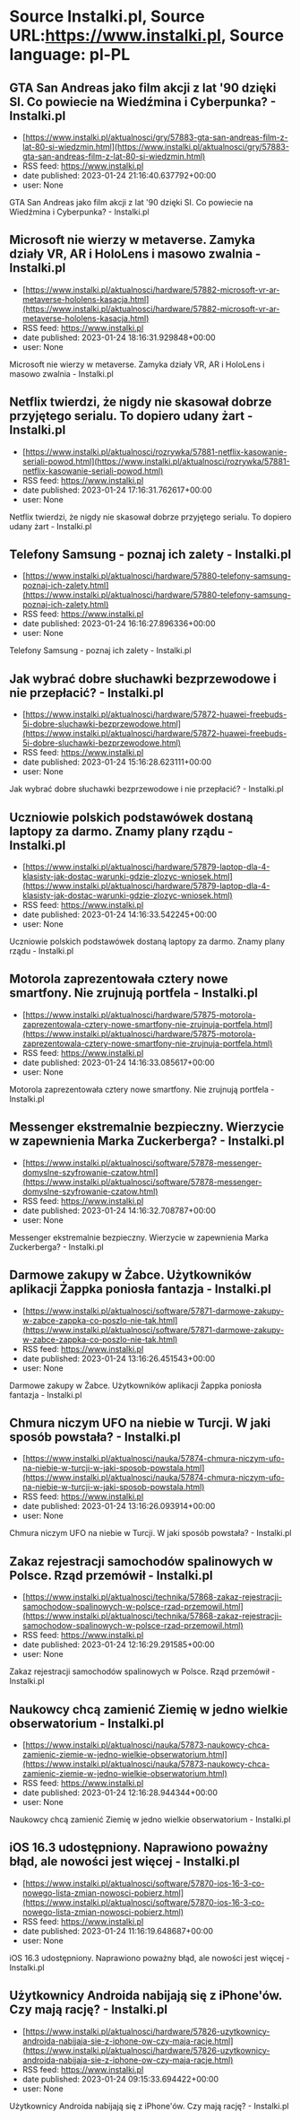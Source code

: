 # Source Instalki.pl, Source URL:https://www.instalki.pl, Source language: pl-PL

## GTA San Andreas jako film akcji z lat '90 dzięki SI. Co powiecie na Wiedźmina i Cyberpunka? - Instalki.pl
 - [https://www.instalki.pl/aktualnosci/gry/57883-gta-san-andreas-film-z-lat-80-si-wiedzmin.html](https://www.instalki.pl/aktualnosci/gry/57883-gta-san-andreas-film-z-lat-80-si-wiedzmin.html)
 - RSS feed: https://www.instalki.pl
 - date published: 2023-01-24 21:16:40.637792+00:00
 - user: None

GTA San Andreas jako film akcji z lat '90 dzięki SI. Co powiecie na Wiedźmina i Cyberpunka? - Instalki.pl

## Microsoft nie wierzy w metaverse. Zamyka działy VR, AR i HoloLens i masowo zwalnia - Instalki.pl
 - [https://www.instalki.pl/aktualnosci/hardware/57882-microsoft-vr-ar-metaverse-hololens-kasacja.html](https://www.instalki.pl/aktualnosci/hardware/57882-microsoft-vr-ar-metaverse-hololens-kasacja.html)
 - RSS feed: https://www.instalki.pl
 - date published: 2023-01-24 18:16:31.929848+00:00
 - user: None

Microsoft nie wierzy w metaverse. Zamyka działy VR, AR i HoloLens i masowo zwalnia - Instalki.pl

## Netflix twierdzi, że nigdy nie skasował dobrze przyjętego serialu. To dopiero udany żart - Instalki.pl
 - [https://www.instalki.pl/aktualnosci/rozrywka/57881-netflix-kasowanie-seriali-powod.html](https://www.instalki.pl/aktualnosci/rozrywka/57881-netflix-kasowanie-seriali-powod.html)
 - RSS feed: https://www.instalki.pl
 - date published: 2023-01-24 17:16:31.762617+00:00
 - user: None

Netflix twierdzi, że nigdy nie skasował dobrze przyjętego serialu. To dopiero udany żart - Instalki.pl

## Telefony Samsung - poznaj ich zalety - Instalki.pl
 - [https://www.instalki.pl/aktualnosci/hardware/57880-telefony-samsung-poznaj-ich-zalety.html](https://www.instalki.pl/aktualnosci/hardware/57880-telefony-samsung-poznaj-ich-zalety.html)
 - RSS feed: https://www.instalki.pl
 - date published: 2023-01-24 16:16:27.896336+00:00
 - user: None

Telefony Samsung - poznaj ich zalety - Instalki.pl

## Jak wybrać dobre słuchawki bezprzewodowe i nie przepłacić? - Instalki.pl
 - [https://www.instalki.pl/aktualnosci/hardware/57872-huawei-freebuds-5i-dobre-sluchawki-bezprzewodowe.html](https://www.instalki.pl/aktualnosci/hardware/57872-huawei-freebuds-5i-dobre-sluchawki-bezprzewodowe.html)
 - RSS feed: https://www.instalki.pl
 - date published: 2023-01-24 15:16:28.623111+00:00
 - user: None

Jak wybrać dobre słuchawki bezprzewodowe i nie przepłacić? - Instalki.pl

## Uczniowie polskich podstawówek dostaną laptopy za darmo. Znamy plany rządu - Instalki.pl
 - [https://www.instalki.pl/aktualnosci/hardware/57879-laptop-dla-4-klasisty-jak-dostac-warunki-gdzie-zlozyc-wniosek.html](https://www.instalki.pl/aktualnosci/hardware/57879-laptop-dla-4-klasisty-jak-dostac-warunki-gdzie-zlozyc-wniosek.html)
 - RSS feed: https://www.instalki.pl
 - date published: 2023-01-24 14:16:33.542245+00:00
 - user: None

Uczniowie polskich podstawówek dostaną laptopy za darmo. Znamy plany rządu - Instalki.pl

## Motorola zaprezentowała cztery nowe smartfony. Nie zrujnują portfela - Instalki.pl
 - [https://www.instalki.pl/aktualnosci/hardware/57875-motorola-zaprezentowala-cztery-nowe-smartfony-nie-zrujnuja-portfela.html](https://www.instalki.pl/aktualnosci/hardware/57875-motorola-zaprezentowala-cztery-nowe-smartfony-nie-zrujnuja-portfela.html)
 - RSS feed: https://www.instalki.pl
 - date published: 2023-01-24 14:16:33.085617+00:00
 - user: None

Motorola zaprezentowała cztery nowe smartfony. Nie zrujnują portfela - Instalki.pl

## Messenger ekstremalnie bezpieczny. Wierzycie w zapewnienia Marka Zuckerberga? - Instalki.pl
 - [https://www.instalki.pl/aktualnosci/software/57878-messenger-domyslne-szyfrowanie-czatow.html](https://www.instalki.pl/aktualnosci/software/57878-messenger-domyslne-szyfrowanie-czatow.html)
 - RSS feed: https://www.instalki.pl
 - date published: 2023-01-24 14:16:32.708787+00:00
 - user: None

Messenger ekstremalnie bezpieczny. Wierzycie w zapewnienia Marka Zuckerberga? - Instalki.pl

## Darmowe zakupy w Żabce. Użytkowników aplikacji Żappka poniosła fantazja - Instalki.pl
 - [https://www.instalki.pl/aktualnosci/software/57871-darmowe-zakupy-w-zabce-zappka-co-poszlo-nie-tak.html](https://www.instalki.pl/aktualnosci/software/57871-darmowe-zakupy-w-zabce-zappka-co-poszlo-nie-tak.html)
 - RSS feed: https://www.instalki.pl
 - date published: 2023-01-24 13:16:26.451543+00:00
 - user: None

Darmowe zakupy w Żabce. Użytkowników aplikacji Żappka poniosła fantazja - Instalki.pl

## Chmura niczym UFO na niebie w Turcji. W jaki sposób powstała? - Instalki.pl
 - [https://www.instalki.pl/aktualnosci/nauka/57874-chmura-niczym-ufo-na-niebie-w-turcji-w-jaki-sposob-powstala.html](https://www.instalki.pl/aktualnosci/nauka/57874-chmura-niczym-ufo-na-niebie-w-turcji-w-jaki-sposob-powstala.html)
 - RSS feed: https://www.instalki.pl
 - date published: 2023-01-24 13:16:26.093914+00:00
 - user: None

Chmura niczym UFO na niebie w Turcji. W jaki sposób powstała? - Instalki.pl

## Zakaz rejestracji samochodów spalinowych w Polsce. Rząd przemówił - Instalki.pl
 - [https://www.instalki.pl/aktualnosci/technika/57868-zakaz-rejestracji-samochodow-spalinowych-w-polsce-rzad-przemowil.html](https://www.instalki.pl/aktualnosci/technika/57868-zakaz-rejestracji-samochodow-spalinowych-w-polsce-rzad-przemowil.html)
 - RSS feed: https://www.instalki.pl
 - date published: 2023-01-24 12:16:29.291585+00:00
 - user: None

Zakaz rejestracji samochodów spalinowych w Polsce. Rząd przemówił - Instalki.pl

## Naukowcy chcą zamienić Ziemię w jedno wielkie obserwatorium - Instalki.pl
 - [https://www.instalki.pl/aktualnosci/nauka/57873-naukowcy-chca-zamienic-ziemie-w-jedno-wielkie-obserwatorium.html](https://www.instalki.pl/aktualnosci/nauka/57873-naukowcy-chca-zamienic-ziemie-w-jedno-wielkie-obserwatorium.html)
 - RSS feed: https://www.instalki.pl
 - date published: 2023-01-24 12:16:28.944344+00:00
 - user: None

Naukowcy chcą zamienić Ziemię w jedno wielkie obserwatorium - Instalki.pl

## iOS 16.3 udostępniony. Naprawiono poważny błąd, ale nowości jest więcej - Instalki.pl
 - [https://www.instalki.pl/aktualnosci/software/57870-ios-16-3-co-nowego-lista-zmian-nowosci-pobierz.html](https://www.instalki.pl/aktualnosci/software/57870-ios-16-3-co-nowego-lista-zmian-nowosci-pobierz.html)
 - RSS feed: https://www.instalki.pl
 - date published: 2023-01-24 11:16:19.648687+00:00
 - user: None

iOS 16.3 udostępniony. Naprawiono poważny błąd, ale nowości jest więcej - Instalki.pl

## Użytkownicy Androida nabijają się z iPhone'ów. Czy mają rację? - Instalki.pl
 - [https://www.instalki.pl/aktualnosci/hardware/57826-uzytkownicy-androida-nabijaja-sie-z-iphone-ow-czy-maja-racje.html](https://www.instalki.pl/aktualnosci/hardware/57826-uzytkownicy-androida-nabijaja-sie-z-iphone-ow-czy-maja-racje.html)
 - RSS feed: https://www.instalki.pl
 - date published: 2023-01-24 09:15:33.694422+00:00
 - user: None

Użytkownicy Androida nabijają się z iPhone'ów. Czy mają rację? - Instalki.pl

